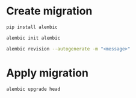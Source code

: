 # Create migration

```bash
pip install alembic
```

```bash
alembic init alembic
```

```bash
alembic revision --autogenerate -m "<message>"
```

# Apply migration

```bash
alembic upgrade head
```